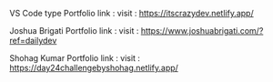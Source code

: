 VS Code type Portfolio link :
visit : https://itscrazydev.netlify.app/

Joshua Brigati Portfolio link :
visit : https://www.joshuabrigati.com/?ref=dailydev

Shohag Kumar Portfolio link :
visit : https://day24challengebyshohag.netlify.app/
